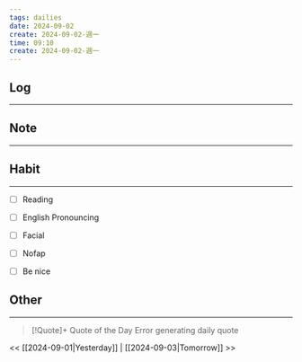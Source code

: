 ```yaml
---
tags: dailies  
date: 2024-09-02
create: 2024-09-02-週一
time: 09:10
create: 2024-09-02-週一
---
```


## Log
---


## Note
---


## Habit
---
- [ ] Reading
- [ ] English Pronouncing
- [ ] Facial
- [ ] Nofap
- [ ] Be nice


## Other
---

> [!Quote]+ Quote of the Day
> Error generating daily quote

<< [[2024-09-01|Yesterday]] | [[2024-09-03|Tomorrow]] >>